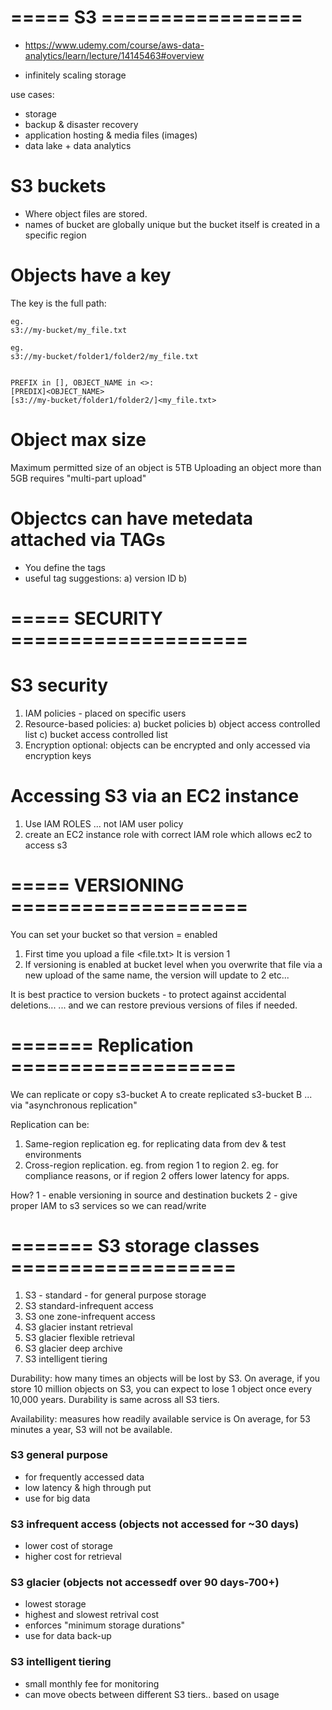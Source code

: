 #  ===== S3 ================= 

- https://www.udemy.com/course/aws-data-analytics/learn/lecture/14145463#overview

- infinitely scaling storage

use cases:
- storage
- backup & disaster recovery
- application hosting & media files (images)
- data lake + data analytics


# S3 buckets
- Where object files are stored. 
- names of bucket are globally unique
  but the bucket itself is created in a specific region

# Objects have a key 
The key is the full path:
```
eg.
s3://my-bucket/my_file.txt

eg.
s3://my-bucket/folder1/folder2/my_file.txt


PREFIX in [], OBJECT_NAME in <>:
[PREDIX]<OBJECT_NAME>
[s3://my-bucket/folder1/folder2/]<my_file.txt>
```

# Object max size
Maximum permitted size of an object is 5TB 
Uploading an object more than 5GB requires "multi-part upload"


# Objectcs can have metedata attached via TAGs
- You define the tags
- useful tag suggestions:
  a) version ID
  b) 


# ===== SECURITY ====================

# S3 security
1) IAM policies - placed on specific users
2) Resource-based policies:
   a) bucket policies
   b) object access controlled list
   c) bucket access controlled list
3) Encryption
   optional: objects can be encrypted and only accessed via encryption keys 


# Accessing S3 via an EC2 instance
1. Use IAM ROLES ... not IAM user policy
2. create an EC2 instance role with correct IAM role
   which allows ec2 to access s3

# ===== VERSIONING ====================

You can set your bucket so that version = enabled

1. First time you upload a file <file.txt> 
   It is version 1
2. If versioning is enabled at bucket level
   when you overwrite that file via a new upload
   of the same name, the version will update to 2 etc...

It is best practice to version buckets - to protect against accidental deletions...
... and we can restore previous versions of files if needed. 



# ======= Replication ===================

We can replicate or copy s3-bucket A to create replicated s3-bucket B ... via "asynchronous replication"

Replication can be:
1. Same-region replication
   eg. for replicating data from dev & test environments
2. Cross-region replication.
   eg. from region 1 to region 2. 
   eg. for compliance reasons, 
       or if region 2 offers lower latency for apps.


How? 
1 - enable versioning in source and destination buckets
2 - give proper IAM to s3 services 
    so we can read/write


# ======= S3 storage classes ===================

1. S3 - standard - for general purpose storage
2. S3 standard-infrequent access
3. S3 one zone-infrequent access
4. S3 glacier instant retrieval
5. S3 glacier flexible retrieval
6. S3 glacier deep archive
7. S3 intelligent tiering


Durability:
how many times an objects will be lost by S3. 
On average, 
if you store 10 million objects on S3, 
you can expect to lose 1 object
once every 10,000 years. 
Durability is same across all S3 tiers. 

Availability:
measures how readily available service is
On average, for 53 minutes a year, S3 will not be available. 

### S3 general purpose
- for frequently accessed data
- low latency & high through put
- use for big data

### S3 infrequent access (objects not accessed for ~30 days)
- lower cost of storage
- higher cost for retrieval

### S3 glacier (objects not accessedf over 90 days-700+)
- lowest storage
- highest and slowest retrival cost
- enforces "minimum storage durations"
- use for data back-up

### S3 intelligent tiering
- small monthly fee for monitoring 
- can move obects between different S3 tiers..
  based on usage



